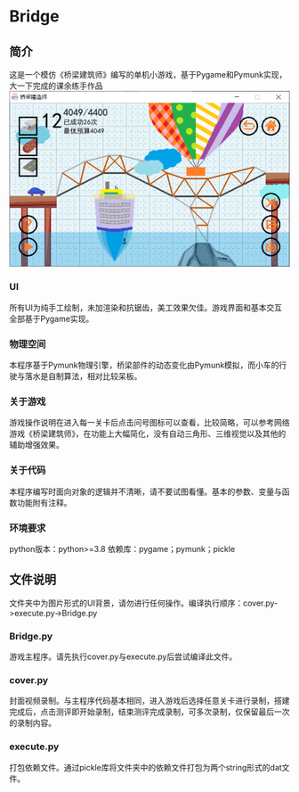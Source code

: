 # Bridge

## 简介
这是一个模仿《桥梁建筑师》编写的单机小游戏，基于Pygame和Pymunk实现，大一下完成的课余练手作品
![截图](shot.png)
### UI
所有UI为纯手工绘制，未加渲染和抗锯齿，美工效果欠佳。游戏界面和基本交互全部基于Pygame实现。
### 物理空间
本程序基于Pymunk物理引擎，桥梁部件的动态变化由Pymunk模拟，而小车的行驶与落水是自制算法，相对比较呆板。
### 关于游戏
游戏操作说明在进入每一关卡后点击问号图标可以查看，比较简略，可以参考网络游戏《桥梁建筑师》，在功能上大幅简化，没有自动三角形、三维视觉以及其他的辅助增强效果。
### 关于代码
本程序编写时面向对象的逻辑并不清晰，请不要试图看懂。基本的参数、变量与函数功能附有注释。
### 环境要求
python版本：python>=3.8
依赖库：pygame；pymunk；pickle

## 文件说明
文件夹中为图片形式的UI背景，请勿进行任何操作。编译执行顺序：cover.py->execute.py->Bridge.py
### Bridge.py
游戏主程序。请先执行cover.py与execute.py后尝试编译此文件。
### cover.py
封面视频录制。与主程序代码基本相同，进入游戏后选择任意关卡进行录制，搭建完成后，点击测评即开始录制，结束测评完成录制，可多次录制，仅保留最后一次的录制内容。
### execute.py
打包依赖文件。通过pickle库将文件夹中的依赖文件打包为两个string形式的dat文件。
